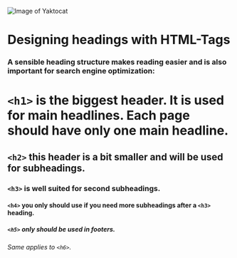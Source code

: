 ![Image of Yaktocat](https://octodex.github.com/images/yaktocat.png)


# Designing headings with HTML-Tags 

### A sensible heading structure makes reading easier and is also important for search engine optimization:

# `<h1>` is the biggest header. It is used for main headlines. Each page should have only one main headline.
## `<h2>` this header is a bit smaller and will be used for subheadings.
### `<h3>` is well suited for second subheadings.
#### `<h4>` you only should use if you need more subheadings after a `<h3>` heading.
##### `<h5>` only should be used in footers.
###### Same applies to `<h6>`. 
